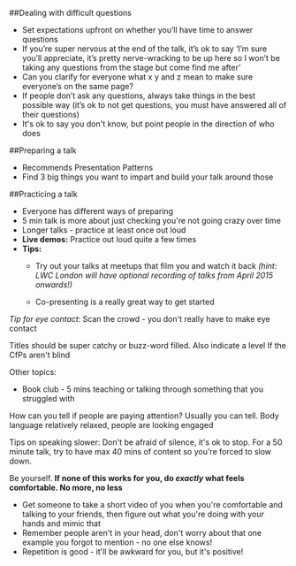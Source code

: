 
##Dealing with difficult questions
+ Set expectations upfront on whether you’ll have time to answer questions
+ If you’re super nervous at the end of the talk, it’s ok to say ‘I’m sure you’ll appreciate, it’s pretty nerve-wracking to be up here so I won’t be taking any questions from the stage but come find me after’
+ Can you clarify for everyone what x y and z mean to make sure everyone’s on the same page?
+ If people don’t ask any questions, always take things in the best possible way (it’s ok to not get questions, you must have answered all of their questions)
+ It's ok to say you don't know, but point people in the direction of who does

##Preparing a talk
+ Recommends Presentation Patterns
+ Find 3 big things you want to impart and build your talk around those

##Practicing a talk
+ Everyone has different ways of preparing
+ 5 min talk is more about just checking you're not going crazy over time
+ Longer talks - practice at least once out loud
+ **Live demos:** Practice out loud quite a few times
+ **Tips:**
  + Try out your talks at meetups that film you and watch it back _(hint: LWC London will have optional recording of talks from April 2015 onwards!)_

  + Co-presenting is a really great way to get started

_Tip for eye contact:_ Scan the crowd - you don't really have to make eye contact

Titles should be super catchy or buzz-word filled. Also indicate a level
If the CfPs aren't blind

Other topics:
+ Book club - 5 mins teaching or talking through something that you struggled with

How can you tell if people are paying attention? Usually you can tell. Body language relatively relaxed, people are looking engaged

Tips on speaking slower: Don't be afraid of silence, it's ok to stop. For a 50 minute talk, try to have max 40 mins of content so you're forced to slow down.

Be yourself. **If none of this works for you, do _exactly_ what feels comfortable. No more, no less**

+ Get someone to take a short video of you when you're comfortable and talking to your friends, then figure out what you're doing with your hands and mimic that
+ Remember people aren't in your head, don't worry about that one example you forgot to mention - no one else knows!
+ Repetition is good - it'll be awkward for you, but it's positive!
